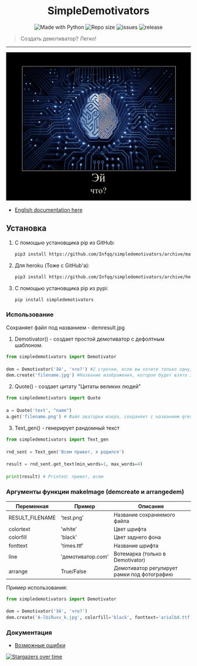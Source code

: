 <h1 align="center">SimpleDemotivators</h1>
<p align="center">
    <img alt="Made with Python" src="https://img.shields.io/badge/Made%20with-Python-%23FFD242?logo=python&logoColor=white">
    <img alt="Repo size" src="https://img.shields.io/github/repo-size/Infqq/simpledemotivators">
    <img alt="issues" src="https://img.shields.io/github/issues/Infqq/simpledemotivators">
    <img alt="release" src="https://img.shields.io/github/v/release/Infqq/simpledemotivators">
</p>
    <blockquote>Создать демотиватор? Легко!</blockquote>
</p>
<hr>

![prikol1](demresult.jpg)

* [English documentation here](./docs/eng.md)

## Установка
1) С помощью установщика pip из GitHub: 
   
   ```sh
   pip3 install https://github.com/Infqq/simpledemotivators/archive/main.zip --upgrade
   ```
2) Для heroku (Тоже с GitHub'а): 
   
   ```sh
   pip3 install https://github.com/Infqq/simpledemotivators/archive/heroku-fix.zip --upgrade
   ```
3) С помощью установщика pip из pypi: 
   
   ```sh
   pip install simpledemotivators
   ```

### Использование
Сохраняет файл под названием - demresult.jpg

1. Demotivator() - создает простой демотиватор с дефолтным шаблоном.
```python
from simpledemotivators import Demotivator

dem = Demotivator('Эй', 'что?') #2 строчки, если вы хотите только одну, то оставьте вторые кавчки пустыми
dem.create('filename.jpg') #Название изображения, которое будет взято за основу демотиватора
```

2. Quote() - создает цитату "Цитаты великих людей"
```python 
from simpledemotivators import Quote

a = Quote('text', "name")
a.get('filename.png') # Файл аватарки юзера, сохраняет с названием qresult.jpg
```

3. Text_gen() - генерирует рандомный текст
```python 
from simpledemotivators import Text_gen

rnd_sent = Text_gen('Всем привет, я родился')

result = rnd_sent.get_text(min_words=1, max_words=4)

print(result) # Printed: привет, всем
```

### Аргументы функции makeImage (demcreate и arrangedem)
| Переменная | Пример | Описание |
| -------- | --------- | ---------|
| RESULT_FILENAME | 'test.png' | Название сохраняемого файла
| colortext | 'white' | Цвет шрифта
| colorfill | 'black' | Цвет заднего фона
| fonttext | 'times.ttf' | Название шрифта
| line | 'демотиватор.com' | Вотемарка (только в Demotivator)
| arrange | True/False | Демотиватор регулирует рамки под фотографию

Пример использования:
```python 
from simpledemotivators import Demotivator

dem = Demotivator('Эй', 'что?')
dem.create('A-lbiRuxv_k.jpg', colorfill='black', fonttext='arialbd.ttf', line='демотиватор.com', arrange=True)
```

### Документация
* [Возможные ошибки](./docs/errors.md)

[![Stargazers over time](https://starchart.cc/Infqq/simpledemotivators.svg)](https://starchart.cc/Infqq/simpledemotivators)
